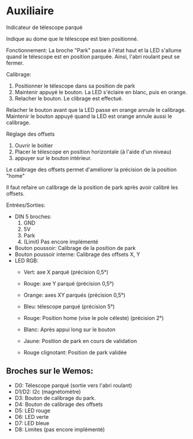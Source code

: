 # Auxiliaire
Indicateur de télescope parqué

Indique au dome que le télescope est bien positionné.

Fonctionnement:
La broche "Park" passe à l'état haut et la LED s'allume quand le télescope est en position parquée.
Ainsi, l'abri roulant peut se fermer.

Calibrage:
1. Positionner le télescope dans sa position de park
2. Maintenir appuyé le bouton. La LED s'éclaire en blanc, puis en orange.
3. Relacher le bouton. Le clibrage est effectué.

Relacher le bouton avant que la LED passe en orange annule le calibrage. Maintenir le bouton appuyé quand la LED est orange annule aussi le calibrage.

Réglage des offsets 
1. Ouvrir le boitier
2. Placer le télescope en position horizontale (à l'aide d'un niveau)
3. appuyer sur le bouton intérieur.

Le calibrage des offsets permet d'améliorer la précision de la position "home"

Il faut refaire un calibrage de la position de park après avoir calibré les offsets.

Entrées/Sorties:
- DIN 5 broches:
	1. GND
	2. 5V
	3. Park
	4. (Limit) Pas encore implémenté
- Bouton poussoir:
	Calibrage de la position de park
- Bouton poussoir interne:
	Calibrage des offsets X, Y
- LED RGB:
	* Vert: 	axe X parqué (précision 0,5°)
	* Rouge: 	axe Y parqué (précision 0,5°)
	* Orange: axes XY parqués (précision 0,5°)
	* Bleu:	télescope parqué (précision 5°)

	* Rouge: Position home (vise le pole céleste) (précision 2°)

	* Blanc: Après appui long sur le bouton
	* Jaune: Position de park en cours de validation
	* Rouge clignotant: Position de park validée


## Broches sur le Wemos:
* D0:	Télescope parqué (sortie vers l'abri roulant)
* D1/D2: 	I2c (magnétomètre)
* D3:	Bouton de calibrage du park.
* D4:	Bouton de calibrage des offsets
* D5: 	LED rouge
* D6:	LED verte
* D7:	LED bleue
* D8:	Limites (pas encore implémenté)
